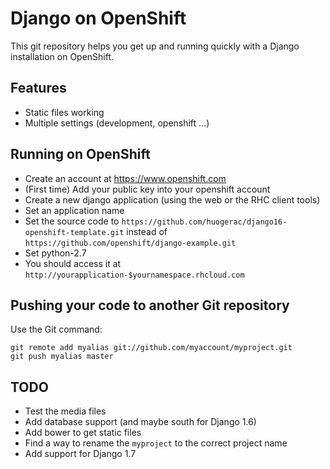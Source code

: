 Django on OpenShift
===================

This git repository helps you get up and running quickly with a Django
installation on OpenShift.  

Features
--------------------
- Static files working
- Multiple settings (development, openshift ...)


Running on OpenShift
--------------------

- Create an account at https://www.openshift.com
- (First time) Add your public key into your openshift account
- Create a new django application (using the web or the RHC client tools)
- Set an application name
- Set the source code to ```https://github.com/huogerac/django16-openshift-template.git```
	instead of ```https://github.com/openshift/django-example.git```
- Set python-2.7
- You should access it at ```http://yourapplication-$yournamespace.rhcloud.com```


Pushing your code to another Git repository
-------------------------------------------
Use the Git command:

    git remote add myalias git://github.com/myaccount/myproject.git
    git push myalias master


TODO
----
- Test the media files
- Add database support (and maybe south for Django 1.6)
- Add bower to get static files
- Find a way to rename the ```myproject``` to the correct project name
- Add support for Django 1.7
